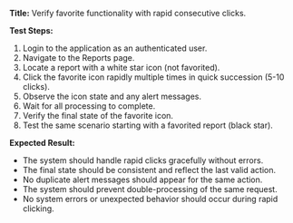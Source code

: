 **Title:** Verify favorite functionality with rapid consecutive clicks.

**Test Steps:**
1. Login to the application as an authenticated user.
2. Navigate to the Reports page.
3. Locate a report with a white star icon (not favorited).
4. Click the favorite icon rapidly multiple times in quick succession (5-10 clicks).
5. Observe the icon state and any alert messages.
6. Wait for all processing to complete.
7. Verify the final state of the favorite icon.
8. Test the same scenario starting with a favorited report (black star).

**Expected Result:**
- The system should handle rapid clicks gracefully without errors.
- The final state should be consistent and reflect the last valid action.
- No duplicate alert messages should appear for the same action.
- The system should prevent double-processing of the same request.
- No system errors or unexpected behavior should occur during rapid clicking.